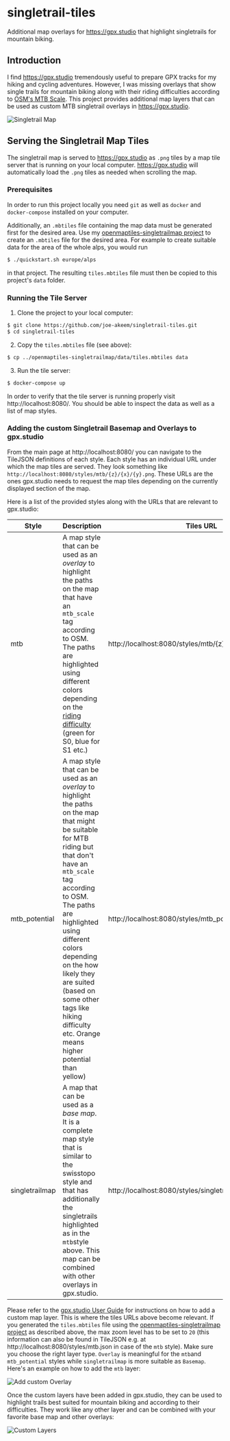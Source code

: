 # singletrail-tiles

Additional map overlays for https://gpx.studio that highlight singletrails for mountain biking.

## Introduction

I find https://gpx.studio tremendously useful to prepare GPX tracks for my hiking and cycling adventures. However, I was
missing overlays that show single trails for mountain biking along with their riding difficulties according to
[OSM's MTB Scale](https://wiki.openstreetmap.org/wiki/Key:mtb:scale). This project provides additional map layers that
can be used as custom MTB singletrail overlays in https://gpx.studio.

![Singletrail Map](./img/singletrail-map.png)

## Serving the Singletrail Map Tiles

The singletrail map is served to https://gpx.studio as `.png` tiles by a map tile server that is running on your local computer.
https://gpx.studio will automatically load the `.png` tiles as needed when scrolling the map.

### Prerequisites

In order to run this project locally you need `git` as well as `docker` and `docker-compose` installed on your computer.

Additionally, an `.mbtiles` file containing the map data must be generated first for the desired area.
Use my [openmaptiles-singletrailmap project](https://github.com/joe-akeem/openmaptiles-singletrailmap) to create an `.mbtiles`
file for the desired area. For example to create suitable data for the area of the whole alps, you would run

```bash
$ ./quickstart.sh europe/alps
```

in that project. The resulting `tiles.mbtiles` file must then be copied to this project's `data` folder.

### Running the Tile Server

1. Clone the project to your local computer:

```bash
$ git clone https://github.com/joe-akeem/singletrail-tiles.git
$ cd singletrail-tiles
``` 

2. Copy the `tiles.mbtiles` file (see above):

```bash
$ cp ../openmaptiles-singletrailmap/data/tiles.mbtiles data
``` 

3. Run the tile server:

```bash
$ docker-compose up
``` 

In order to verify that the tile server is running properly visit http://localhost:8080/. You should be able to inspect
the data as well as a list of map styles.

### Adding the custom Singletrail Basemap and Overlays to gpx.studio

From the main page at http://localhost:8080/ you can navigate to the TileJSON definitions of each style. Each style has
an individual URL under which the map tiles are served. They look something like `http://localhost:8080/styles/mtb/{z}/{x}/{y}.png`.
These URLs are the ones gpx.studio needs to request the map tiles depending on the currently displayed section of the map.

Here is a list of the provided styles along with the URLs that are relevant to gpx.studio:

|Style|Description|Tiles URL|
|---|---|---|
| mtb | A map style that can be used as an _overlay_ to highlight the paths on the map that have an `mtb_scale` tag according to OSM. The paths are highlighted using different colors depending on the [riding difficulty](https://wiki.openstreetmap.org/wiki/Key:mtb:scale) (green for S0, blue for S1 etc.) |http://localhost:8080/styles/mtb/{z}/{x}/{y}.png |
| mtb_potential | A map style that can be used as an _overlay_ to highlight the paths on the map that might be suitable for MTB riding but that don't have an `mtb_scale` tag according to OSM. The paths are highlighted using different colors depending on the how likely they are suited (based on some other tags like hiking difficulty etc. Orange means higher potential than yellow) |http://localhost:8080/styles/mtb_potential/{z}/{x}/{y}.png |
| singletrailmap | A map that can be used as a _base map_. It is a complete map style that is similar to the swisstopo style and that has additionally the singletrails highlighted as in the `mtb`style above. This map can be combined with other overlays in gpx.studio. | http://localhost:8080/styles/singletrailmap/{z}/{x}/{y}.png |

Please refer to the [gpx.studio User Guide](https://gpx.studio/about.html#custom-layer) for instructions on how to add a
custom map layer. This is where the tiles URLs above become relevant. If you generated the `tiles.mbtiles` file using the
[openmaptiles-singletrailmap project](https://github.com/joe-akeem/openmaptiles-singletrailmap) as described above, the
max zoom level has to be set to `20` (this information can also be found in TileJSON e.g. at http://localhost:8080/styles/mtb.json
in case of the `mtb` style). Make sure you choose the right layer type. `Overlay` is meaningful for the `mtb`and `mtb_potential`
styles while `singletrailmap` is more suitable as `Basemap`. Here's an example on how to add the `mtb` layer:

![Add custom Overlay](img/add_custom_layer.png)

Once the custom layers have been added in gpx.studio, they can be used to highlight trails best suited for mountain biking
and according to their difficulties. They work like any other layer and can be combined with your favorite base map and other overlays:

![Custom Layers](img/custom_layers.png)

